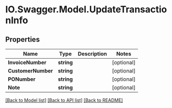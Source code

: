 # IO.Swagger.Model.UpdateTransactionInfo
## Properties

Name | Type | Description | Notes
------------ | ------------- | ------------- | -------------
**InvoiceNumber** | **string** |  | [optional] 
**CustomerNumber** | **string** |  | [optional] 
**PONumber** | **string** |  | [optional] 
**Note** | **string** |  | [optional] 

[[Back to Model list]](../README.md#documentation-for-models) [[Back to API list]](../README.md#documentation-for-api-endpoints) [[Back to README]](../README.md)


